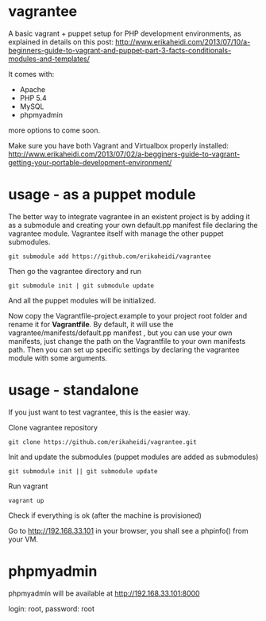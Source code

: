 vagrantee
=========

A basic vagrant + puppet setup for PHP development environments, as explained in details on this post:
http://www.erikaheidi.com/2013/07/10/a-beginners-guide-to-vagrant-and-puppet-part-3-facts-conditionals-modules-and-templates/

It comes with:

* Apache
* PHP 5.4
* MySQL
* phpmyadmin

more options to come soon.

Make sure you have both Vagrant and Virtualbox properly installed:
http://www.erikaheidi.com/2013/07/02/a-begginers-guide-to-vagrant-getting-your-portable-development-environment/

usage - as a puppet module
===========

The better way to integrate vagrantee in an existent project is by adding it as a submodule and creating your own default.pp manifest file declaring the vagrantee module.
Vagrantee itself with manage the other puppet submodules.

``git submodule add https://github.com/erikaheidi/vagrantee``

Then go the vagrantee directory and run

``git submodule init | git submodule update``

And all the puppet modules will be initialized.

Now copy the Vagrantfile-project.example to your project root folder and rename it for <strong>Vagrantfile</strong>.
By default, it will use the vagrantee/manifests/default.pp manifest , but you can use your own manifests, just change the path on the Vagrantfile to your own manifests path.
Then you can set up specific settings by declaring the vagrantee module with some arguments.


usage - standalone
=========

If you just want to test vagrantee, this is the easier way.

Clone vagrantee repository

``git clone https://github.com/erikaheidi/vagrantee.git``

Init and update the submodules (puppet modules are added as submodules)

``git submodule init || git submodule update``

Run vagrant

``vagrant up``

Check if everything is ok (after the machine is provisioned)

Go to http://192.168.33.101 in your browser, you shall see a phpinfo() from your VM.

phpmyadmin
=====

phpmyadmin will be available at http://192.168.33.101:8000

login: root, password: root